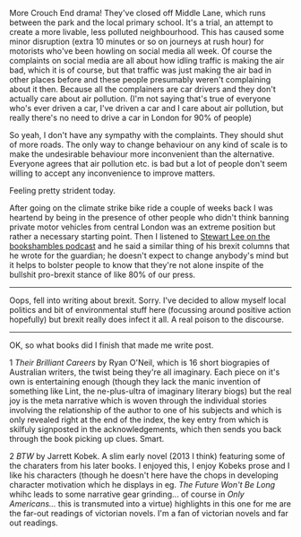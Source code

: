 More Crouch End drama! They've closed off Middle Lane, which runs between the park and the local primary school. It's a trial, an attempt to create a more livable, less polluted neighbourhood. This has caused some minor disruption (extra 10 minutes or so on journeys at rush hour) for motorists  who've been howling on social media all week. Of course the complaints on social media are all about how idling traffic is making the air bad, which it is of course, but that traffic was just making the air bad in other places before and these people presumably weren't complaining about it then. Because all the complainers are car drivers and they don't actually care about air pollution. (I'm not saying that's true of everyone who's ever driven a car, I've driven a car and I care about air pollution, but really there's no need to drive a car in London for 90% of people) 

So yeah, I don't have any sympathy with the complaints. They should shut of more roads. The only way to change behaviour on any kind of scale is to make the undesirable behaviour more inconvenient than the alternative. Everyone agrees that air pollution etc. is bad but a lot of people don't seem willing to accept any inconvenience to improve matters.

Feeling pretty strident today.

After going on the climate strike bike ride a couple of weeks back I was heartend by being in the presence of other people who didn't think banning private motor vehicles from central London was an extreme position but rather a necessary starting point. Then I listened to <a href="https://cosmicshambles.com/bookshambles/stewart-lee-returns-again">Stewart Lee on the bookshambles podcast</a> and he said a similar thing of his brexit columns that he wrote for the guardian; he doesn't expect to change anybody's mind but it helps to bolster people to know that they're not alone inspite of the bullshit pro-brexit stance of like 80% of our press.

---

Oops, fell into writing about brexit. Sorry. I've decided to allow myself local politics and bit of environmental stuff here (focussing around positive action hopefully) but brexit really does infect it all. A real poison to the discourse.

---

OK, so what books did I finish that made me write post. 

1 _Their Brilliant Careers_ by Ryan O'Neil, which is 16 short biograpies of Australian writers, the twist being they're all imaginary. Each piece on it's own is entertaining enough (though they lack the manic invention of something like Lint, the ne-plus-ultra of imaginary literary biogs) but the real joy is the meta narrative which is woven through the individual stories involving the relationship of the author to one of his subjects and which is only revealed right at the end of the index, the key entry from which is skilfuly signposted in the acknowledgements, which then sends you back through the book picking up clues. Smart.

2 _BTW_ by Jarrett Kobek. A slim early novel (2013 I think) featuring some of the charaters from his later books. I enjoyed this, I enjoy Kobeks prose and I like his characters (though he doesn't here have the chops in developing character motivation which he displays in eg. _The Future Won't Be Long_ whihc leads to some narrative gear grinding... of course in _Only Americans..._ this is transmuted into a virtue) highlights in this one for me are the far-out readings of victorian novels. I'm a fan of victorian novels and far out readings.
